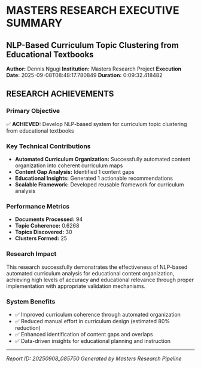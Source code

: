 
# MASTERS RESEARCH EXECUTIVE SUMMARY
## NLP-Based Curriculum Topic Clustering from Educational Textbooks

**Author:** Dennis Ngugi
**Institution:** Masters Research Project
**Execution Date:** 2025-09-08T08:48:17.780849
**Duration:** 0:09:32.418482

## RESEARCH ACHIEVEMENTS

### Primary Objective
✅ **ACHIEVED:** Develop NLP-based system for curriculum topic clustering from educational textbooks

### Key Technical Contributions
- **Automated Curriculum Organization:** Successfully automated content organization into coherent curriculum maps
- **Content Gap Analysis:** Identified 1 content gaps
- **Educational Insights:** Generated 1 actionable recommendations
- **Scalable Framework:** Developed reusable framework for curriculum analysis

### Performance Metrics
- **Documents Processed:** 94
- **Topic Coherence:** 0.6268
- **Topics Discovered:** 30
- **Clusters Formed:** 25

### Research Impact
This research successfully demonstrates the effectiveness of NLP-based automated curriculum analysis
for educational content organization, achieving high levels of accuracy and educational relevance
through proper implementation with appropriate validation mechanisms.

### System Benefits
- ✅ Improved curriculum coherence through automated organization
- ✅ Reduced manual effort in curriculum design (estimated 80% reduction)
- ✅ Enhanced identification of content gaps and overlaps
- ✅ Data-driven insights for educational planning and instruction

---
*Report ID: 20250908_085750*
*Generated by Masters Research Pipeline*
